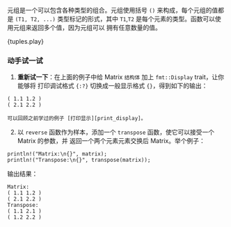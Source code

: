 元组是一个可以包含各种类型的组合。元组使用括号 `()` 来构成，每个元组的值都是 `(T1, T2, ...)`
类型标记的形式，其中 `T1`,`T2` 是每个元素的类型。函数可以使用元组来返回多个值，因为元组可以
拥有任意数量的值。

{tuples.play}

### 动手试一试

 1. **重新试一下**：在上面的例子中给 Matrix `结构体` 加上 `fmt::Display` trait，让你能够将
    打印调试格式 `{:?}` 切换成一般显示格式 `{}`，得到如下的输出：
```
( 1.1 1.2 )
( 2.1 2.2 )
```
    可以回顾之前学过的例子 [打印显示][print_display]。
 2. 以 `reverse` 函数作为样本，添加一个 `transpose` 函数，使它可以接受一个 Matrix 的参数，并
    返回一个两个元素元素交换后 Matrix。举个例子：
```
println!("Matrix:\n{}", matrix);
println!("Transpose:\n{}", transpose(matrix));
```
输出结果：
```
Matrix:
( 1.1 1.2 )
( 2.1 2.2 )
Transpose:
( 1.1 2.1 )
( 1.2 2.2 )
```

[print_display]: ../hello/print/print_display.html
